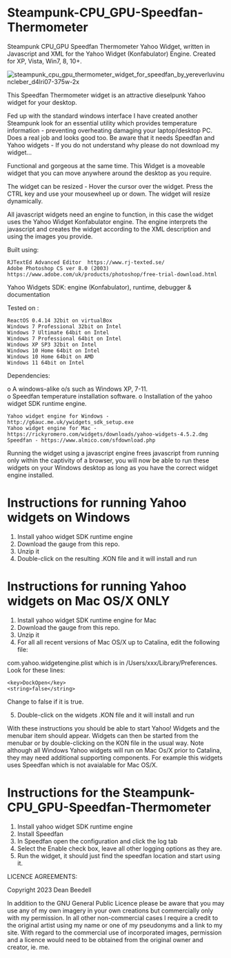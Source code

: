 # Steampunk-CPU_GPU-Speedfan-Thermometer
 
Steampunk CPU_GPU Speedfan Thermometer Yahoo Widget, written in Javascript and 
XML for the Yahoo Widget (Konfabulator) Engine. Created for XP, Vista, Win7, 8, 
10+.  

![steampunk_cpu_gpu_thermometer_widget_for_speedfan_by_yereverluvinuncleber_d4lri07-375w-2x](https://github.com/yereverluvinunclebert/Steampunk-CPU_GPU-Speedfan-Thermometer/assets/2788342/386269b8-17d4-45fb-aad0-ea4879e0cb6b)

This Speedfan Thermometer widget is an attractive dieselpunk Yahoo widget for 
your desktop. 

Fed up with the standard windows interface I have created another Steampunk look 
for an essential utility which provides temperature information - preventing 
overheating damaging your laptop/desktop PC. Does a real job and looks good too. 
Be aware that it needs Speedfan and Yahoo widgets - If you do not understand why 
please do not download my widget...
 
Functional and gorgeous at the same time. This Widget is a moveable widget that 
you can move anywhere around the desktop as you require.

The widget can be resized - Hover the cursor over the widget. Press the CTRL key 
and use your mousewheel up or down. The widget will resize dynamically.

All javascript widgets need an engine to function, in this case the widget uses 
the Yahoo Widget Konfabulator engine. The engine interprets the javascript and 
creates the widget according to the XML description and using the images you 
provide. 

Built using: 

	RJTextEd Advanced Editor  https://www.rj-texted.se/ 
	Adobe Photoshop CS ver 8.0 (2003)  https://www.adobe.com/uk/products/photoshop/free-trial-download.html  
  Yahoo Widgets SDK: engine (Konfabulator), runtime, debugger & documentation

Tested on :

	ReactOS 0.4.14 32bit on virtualBox    
	Windows 7 Professional 32bit on Intel    
	Windows 7 Ultimate 64bit on Intel    
	Windows 7 Professional 64bit on Intel    
	Windows XP SP3 32bit on Intel    
	Windows 10 Home 64bit on Intel    
	Windows 10 Home 64bit on AMD    
	Windows 11 64bit on Intel  	

 Dependencies:
 
 o A windows-alike o/s such as Windows XP, 7-11.    	
 o Speedfan temperature installation software.
 o Installation of the yahoo widget SDK runtime engine.  
 
	Yahoo widget engine for Windows - http://g6auc.me.uk/ywidgets_sdk_setup.exe  
	Yahoo widget engine for Mac - https://rickyromero.com/widgets/downloads/yahoo-widgets-4.5.2.dmg
	Speedfan - https://www.almico.com/sfdownload.php

Running the widget using a javascript engine frees javascript from running only 
within the captivity of a browser, you will now be able to run these widgets on 
your Windows desktop as long as you have the correct widget engine installed.


 
Instructions for running Yahoo widgets on Windows
=================================================

1. Install yahoo widget SDK runtime engine
2. Download the gauge from this repo.
3. Unzip it
4. Double-click on the resulting .KON file and it will install and run

Instructions for running Yahoo widgets on Mac OS/X ONLY
========================================================

1. Install yahoo widget SDK runtime engine for Mac
2. Download the gauge from this repo.
3. Unzip it
4. For all all recent versions of Mac OS/X up to Catalina, edit the following 
file:

com.yahoo.widgetengine.plist which is in /Users/xxx/Library/Preferences. Look 
for these lines: 
   
	<key>DockOpen</key>  
	<string>false</string>  

Change to false if it is true.

5. Double-click on the widgets .KON file and it will install and run

With these instructions you should be able to start Yahoo! Widgets and the 
menubar item should appear. Widgets can then be started from the menubar or by 
double-clicking on the KON file in the usual way. Note although all Windows Yahoo 
widgets will run on Mac Os/X prior to Catalina, they may need additional supporting 
components. For example this widgets uses Speedfan which is not avaialable for 
Mac OS/X.

 
Instructions for the Steampunk-CPU_GPU-Speedfan-Thermometer
===========================================================

1. Install yahoo widget SDK runtime engine
2. Install Speedfan
3. In Speedfan open the configuration and click the log tab
4. Select the Enable check box, leave all other logging options as they are.
5. Run the widget, it should just find the speedfan location and start using it.




LICENCE AGREEMENTS:

Copyright 2023 Dean Beedell

In addition to the GNU General Public Licence please be aware that you may use
any of my own imagery in your own creations but commercially only with my
permission. In all other non-commercial cases I require a credit to the
original artist using my name or one of my pseudonyms and a link to my site.
With regard to the commercial use of incorporated images, permission and a
licence would need to be obtained from the original owner and creator, ie. me.
